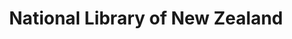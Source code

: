 ---
facebook: https://facebook.com/NationalLibraryNZ
logohandle: natlibgovtnz
sort: natlibnz
title: National Library of New Zealand
twitter: https://x.com/NLNZ
website: https://natlib.govt.nz/
---